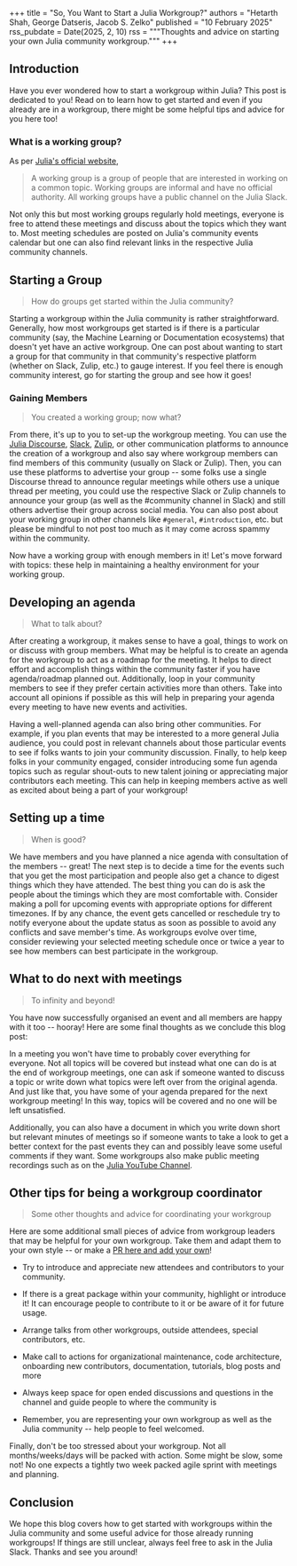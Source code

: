 +++
title = "So, You Want to Start a Julia Workgroup?"
authors = "Hetarth Shah, George Datseris, Jacob S. Zelko"
published = "10 February 2025"
rss_pubdate = Date(2025, 2, 10)
rss = """Thoughts and advice on starting your own Julia community workgroup."""
+++

## Introduction

Have you ever wondered how to start a workgroup within Julia?
This post is dedicated to you! 
Read on to learn how to get started and even if you already are in a workgroup, there might be some helpful tips and advice for you here too!

### What is a working group?

As per [Julia's official website](https://julialang.org/community/working-groups/#working_groups),

> A working group is a group of people that are interested in working on a common topic. Working groups are informal and have no official authority. All working groups have a public channel on the Julia Slack.

Not only this but most working groups regularly hold meetings, everyone is free to attend these meetings and discuss about the topics which they want to. Most meeting schedules are posted on Julia's community events calendar but one can also find relevant links in the respective Julia community channels.

## Starting a Group

> How do groups get started within the Julia community?

Starting a workgroup within the Julia community is rather straightforward.
Generally, how most workgroups get started is if there is a particular community (say, the Machine Learning or Documentation ecosystems) that doesn't yet have an active workgroup.
One can post about wanting to start a group for that community in that community's respective platform (whether on Slack, Zulip, etc.) to gauge interest.
If you feel there is enough community interest, go for starting the group and see how it goes!


### Gaining Members

> You created a working group; now what?

From there, it's up to you to set-up the workgroup meeting.
You can use the [Julia Discourse](discourse.julialang.org/), [Slack](https://julialang.org/slack/#the_julia_language_slack), [Zulip](https://julialang.zulipchat.com), or other communication platforms to announce the creation of a workgroup and also say where workgroup members can find members of this community (usually on Slack or Zulip).
Then, you can use these platforms to advertise your group -- some folks use a single Discourse thread to announce regular meetings while others use a unique thread per meeting, you could use the respective Slack or Zulip channels to announce your group (as well as the #community channel in Slack) and still others advertise their group across social media. 
You can also post about your working group in other channels like `#general`, `#introduction`, etc. but please be mindful to not post too much as it may come across spammy within the community.

Now have a working group with enough members in it! Let's move forward with topics: these help in maintaining a healthy environment for your working group.

## Developing an agenda

> What to talk about? 

After creating a workgroup, it makes sense to have a goal, things to work on or discuss with group members. 
What may be helpful is to create an agenda for the workgroup to act as a roadmap for the meeting.
It helps to direct effort and accomplish things within the community faster if you have agenda/roadmap planned out. 
Additionally, loop in your community members to see if they prefer certain activities more than others. 
Take into account all opinions if possible as this will help in preparing your agenda every meeting to have new events and activities. 

Having a well-planned agenda can also bring other communities. 
For example, if you plan events that may be interested to a more general Julia audience, you could post in relevant channels about those particular events to see if folks wants to join your community discussion. 
Finally, to help keep folks in your community engaged, consider introducing some fun agenda topics such as regular shout-outs to new talent joining or appreciating major contributors each meeting. 
This can help in keeping members active as well as excited about being a part of your workgroup!

## Setting up a time

> When is good?

We have members and you have planned a nice agenda with consultation of the members -- great!
The next step is to decide a time for the events such that you get the most participation and people also get a chance to digest things which they have attended. 
The best thing you can do is ask the people about the timings which they are most comfortable with. 
Consider making a poll for upcoming events with appropriate options for different timezones. 
If by any chance, the event gets cancelled or reschedule try to notify everyone about the update status as soon as possible to avoid any conflicts and save member's time. 
As workgroups evolve over time, consider reviewing your selected meeting schedule once or twice a year to see how members can best participate in the workgroup.

## What to do next with meetings

> To infinity and beyond!

You have now successfully organised an event and all members are happy with it too -- hooray! Here are some final thoughts as we conclude this blog post:

In a meeting you won't have time to probably cover everything for everyone. Not all topics will be covered but instead what one can do is at the end of workgroup meetings, one can ask if someone wanted to discuss a topic or write down what topics were left over from the original agenda.
And just like that, you have some of your agenda prepared for the next workgroup meeting!
In this way, topics will be covered and no one will be left unsatisfied.

Additionally, you can also have a document in which you write down short but relevant minutes of meetings so if someone wants to take a look to get a better context for the past events they can and possibly leave some useful comments if they want.
Some workgroups also make public meeting recordings such as on the [Julia YouTube Channel](https://www.youtube.com/@TheJuliaLanguage).

## Other tips for being a workgroup coordinator

> Some other thoughts and advice for coordinating your workgroup

Here are some additional small pieces of advice from workgroup leaders that may be helpful for your own workgroup.
Take them and adapt them to your own style -- or make a [PR here and add your own](https://github.com/JuliaLang/www.julialang.org)! 

- Try to introduce and appreciate new attendees and contributors to your community. 

- If there is a great package within your community, highlight or introduce it! It can encourage people to contribute to it or be aware of it for future usage. 

- Arrange talks from other workgroups, outside attendees, special contributors, etc. 

- Make call to actions for organizational maintenance, code architecture, onboarding new contributors, documentation, tutorials, blog posts and more

- Always keep space for open ended discussions and questions in the channel and guide people to where the community is

- Remember, you are representing your own workgroup as well as the Julia community -- help people to feel welcomed.

Finally, don't be too stressed about your workgroup. Not all months/weeks/days will be packed with action. Some might be slow, some not! No one expects a tightly two week packed agile sprint with meetings and planning. 

## Conclusion

We hope this blog covers how to get started with workgroups within the Julia community and some useful advice for those already running workgroups! If things are still unclear, always feel free to ask in the Julia Slack. Thanks and see you around!
